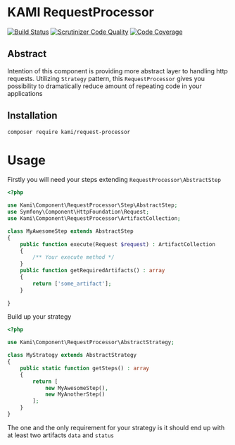 # KAMI RequestProcessor 

[![Build Status](https://travis-ci.org/kamilabs/request-processor.svg?branch=master)](https://travis-ci.org/kamilabs/request-processor) 
[![Scrutinizer Code Quality](https://scrutinizer-ci.com/g/kamilabs/request-processor/badges/quality-score.png?b=master)](https://scrutinizer-ci.com/g/kamilabs/request-processor/?branch=master)
[![Code Coverage](https://scrutinizer-ci.com/g/kamilabs/request-processor/badges/coverage.png?b=master)](https://scrutinizer-ci.com/g/kamilabs/request-processor/?branch=master)

## Abstract
Intention of this component is providing more abstract layer
to handling http requests. Utilizing `Strategy` pattern, this
`RequestProcessor` gives you possibility to dramatically reduce
amount of repeating code in your applications

## Installation
```bash
composer require kami/request-processor
```

# Usage
Firstly you will need your steps extending `RequestProcessor\AbstractStep`

```php
<?php

use Kami\Component\RequestProcessor\Step\AbstractStep;
use Symfony\Component\HttpFoundation\Request;
use Kami\Component\RequestProcessor\ArtifactCollection;

class MyAwesomeStep extends AbstractStep
{
    public function execute(Request $request) : ArtifactCollection 
    {
        /** Your execute method */
    }
    public function getRequiredArtifacts() : array 
    {
        return ['some_artifact'];
    }
    
}
```
Build up your strategy

```php
<?php

use Kami\Component\RequestProcessor\AbstractStrategy;

class MyStrategy extends AbstractStrategy
{
    public static function getSteps() : array 
    {
        return [
            new MyAwesomeStep(),
            new MyAnotherStep()    
        ];
    }
}
```

The one and the only requirement for your strategy 
is it should end up with at least two artifacts 
`data` and `status`

